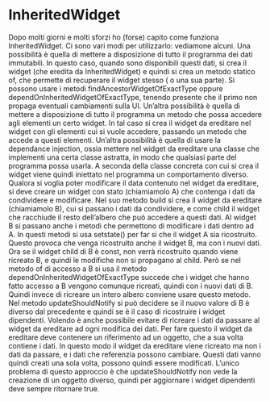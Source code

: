 # InheritedWidget

Dopo molti giorni e molti sforzi ho (forse) capito come funziona InheritedWidget.
Ci sono vari modi per utilizzarlo: vediamone alcuni.
Una possibilità è quella di mettere a disposizione di tutto il programma dei dati immutabili.
In questo caso, quando sono disponibili questi dati, si crea il widget (che eredita da InheritedWidget) e quindi si crea un metodo statico of, che permette di recuperare il widget stesso ( o una sua parte).
Si possono usare i metodi findAncestorWidgetOfExactType oppure dependOnInheritedWidgetOfExactType, tenendo presente che il primo non propaga eventuali cambiamenti sulla UI.
Un’altra possibilità è quella di mettere a disposizione di tutto il programma un metodo che possa accedere agli elementi un certo widget. In tal caso si crea il widget da ereditare nel widget con gli elementi cui si vuole accedere, passando un metodo che accede a questi elementi.
Un’altra possibilità è quella di usare la dependance injection, ossia mettere nel widget da ereditare una classe che implementi una certa classe astratta, in modo che qualsiasi parte del programma possa usarla.
A seconda della classe concreta con cui si crea il widget viene quindi iniettato nel programma un comportamento diverso.
Qualora si voglia poter modificare il data contenuto nel widget da ereditare, si deve creare un widget con stato (chiamiamolo A) che contenga i dati da condividere e modificare. Nel suo metodo build si crea il widget da ereditare (chiamiamolo B),  cui si passano i dati da condividere, e come child il widget che racchiude il resto dell’albero che può accedere a questi dati. Al widget B si passano anche i metodi che permettono di modificare i dati dentro ad A. In questi metodi si usa setstate() per far si che il widget A sia ricostruito. Questo provoca che venga ricostruito anche il widget B, ma con i nuovi dati.
Ora se il widget child di B è const, non verrà ricostruito quando viene ricreato B, e quindi le modifiche non si propagano al child.
 Però se nel metodo of di accesso a B si usa il metodo dependOnInheritedWidgetOfExactType succede che i widget che hanno fatto accesso a B vengono comunque ricreati, quindi con i nuovi dati di B.
Quindi invece di ricreare un intero albero conviene usare questo metodo. Nel metodo updateShouldNotify si può decidere se il nuovo valore di B è diverso dal precedente e quindi se è il caso di ricostruire i widget dipendenti.
Volendo è anche possibile evitare di ricreare i dati  da passare al widget da ereditare ad ogni modifica dei dati. Per fare questo il widget da ereditare deve contenere un riferimento ad un oggetto, che a sua volta contiene i dati.
In questo modo il widget da ereditare viene ricreato ma non i dati da passare, e i dati che referenzia possono cambiare.
Questi dati vanno quindi creati una sola volta, possono quindi essere modificati. L’unico problema di questo approccio è che updateShouldNotify non vede la creazione di un oggetto diverso, quindi per aggiornare i widget dipendenti deve sempre ritornare true.

